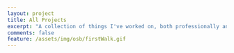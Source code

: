 ```yaml
---
layout: project
title: All Projects
excerpt: "A collection of things I've worked on, both professionally and personally"
comments: false
feature: /assets/img/osb/firstWalk.gif
---
```

